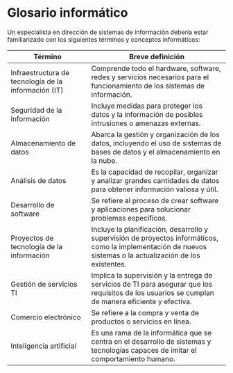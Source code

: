 # Glosario informático

Un especialista en dirección de sistemas de información debería estar familiarizado con los siguientes términos y conceptos informáticos:

Término|Breve definición
-|-
Infraestructura de tecnología de la información (IT)|Comprende todo el hardware, software, redes y servicios necesarios para el funcionamiento de los sistemas de información.
Seguridad de la información|Incluye medidas para proteger los datos y la información de posibles intrusiones o amenazas externas.
Almacenamiento de datos|Abarca la gestión y organización de los datos, incluyendo el uso de sistemas de bases de datos y el almacenamiento en la nube.
Análisis de datos|Es la capacidad de recopilar, organizar y analizar grandes cantidades de datos para obtener información valiosa y útil.
Desarrollo de software|Se refiere al proceso de crear software y aplicaciones para solucionar problemas específicos.
Proyectos de tecnología de la información|Incluye la planificación, desarrollo y supervisión de proyectos informáticos, como la implementación de nuevos sistemas o la actualización de los existentes.
Gestión de servicios TI|Implica la supervisión y la entrega de servicios de TI para asegurar que los requisitos de los usuarios se cumplan de manera eficiente y efectiva.
Comercio electrónico|Se refiere a la compra y venta de productos o servicios en línea.
Inteligencia artificial|Es una rama de la informática que se centra en el desarrollo de sistemas y tecnologías capaces de imitar el comportamiento humano.